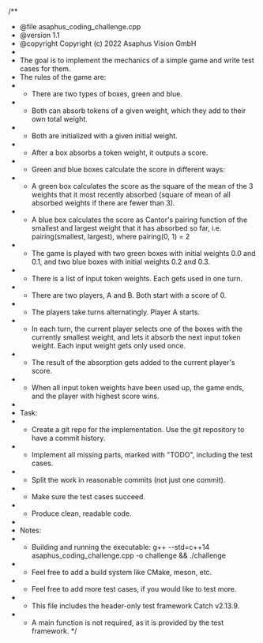 /**
 * @file asaphus_coding_challenge.cpp
 * @version 1.1
 * @copyright Copyright (c) 2022 Asaphus Vision GmbH
 *
 * The goal is to implement the mechanics of a simple game and write test cases for them.
 * The rules of the game are:
 * - There are two types of boxes, green and blue.
 * - Both can absorb tokens of a given weight, which they add to their own total weight.
 * - Both are initialized with a given initial weight.
 * - After a box absorbs a token weight, it outputs a score.
 * - Green and blue boxes calculate the score in different ways:
 * - A green box calculates the score as the square of the mean of the 3 weights that it most recently absorbed (square of mean of all absorbed weights if there are fewer than 3).
 * - A blue box calculates the score as Cantor's pairing function of the smallest and largest weight that it has absorbed so far, i.e. pairing(smallest, largest), where pairing(0, 1) = 2
 * - The game is played with two green boxes with initial weights 0.0 and 0.1, and two blue boxes with initial weights 0.2 and 0.3.
 * - There is a list of input token weights. Each gets used in one turn.
 * - There are two players, A and B. Both start with a score of 0.
 * - The players take turns alternatingly. Player A starts.
 * - In each turn, the current player selects one of the boxes with the currently smallest weight, and lets it absorb the next input token weight. Each input weight gets only used once.
 * - The result of the absorption gets added to the current player's score.
 * - When all input token weights have been used up, the game ends, and the player with highest score wins.
 *
 * Task:
 * - Create a git repo for the implementation. Use the git repository to have a commit history.
 * - Implement all missing parts, marked with "TODO", including the test cases.
 * - Split the work in reasonable commits (not just one commit).
 * - Make sure the test cases succeed.
 * - Produce clean, readable code.
 *
 * Notes:
 * - Building and running the executable: g++ --std=c++14 asaphus_coding_challenge.cpp -o challenge && ./challenge
 * - Feel free to add a build system like CMake, meson, etc.
 * - Feel free to add more test cases, if you would like to test more.
 * - This file includes the header-only test framework Catch v2.13.9.
 * - A main function is not required, as it is provided by the test framework.
 */
